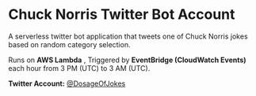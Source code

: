 # Chuck Norris Twitter Bot Account

A serverless twitter bot application that tweets one of Chuck Norris jokes based on random category selection.

Runs on **AWS Lambda** , Triggered by **EventBridge (CloudWatch Events)** each hour from 3 PM (UTC) to 3 AM (UTC).

**Twitter Account:** [@DosageOfJokes](https://twitter.com/DosageOfJokes)






